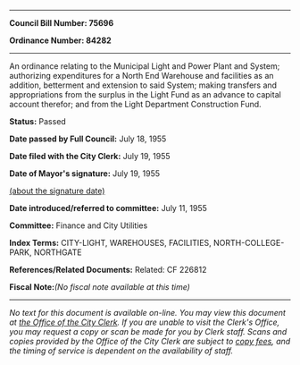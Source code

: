 

********

**Council Bill Number: 75696**
   
**Ordinance Number: 84282**
********

 An ordinance relating to the Municipal Light and Power Plant and System; authorizing expenditures for a North End Warehouse and facilities as an addition, betterment and extension to said System; making transfers and appropriations from the surplus in the Light Fund as an advance to capital account therefor; and from the Light Department Construction Fund.

**Status:** Passed
   
**Date passed by Full Council:** July 18, 1955
   
**Date filed with the City Clerk:** July 19, 1955
   
**Date of Mayor's signature:** July 19, 1955
   
[(about the signature date)](/~public/approvaldate.htm)
   
   
   
**Date introduced/referred to committee:** July 11, 1955
   
**Committee:** Finance and City Utilities
   
   
**Index Terms:** CITY-LIGHT, WAREHOUSES, FACILITIES, NORTH-COLLEGE-PARK, NORTHGATE

**References/Related Documents:** Related: CF 226812

**Fiscal Note:**_(No fiscal note available at this time)_
********

_No text for this document is available on-line. You may view this document at [the Office of the City Clerk](http://www.seattle.gov/leg/clerk/contactUs.htm). If you are unable to visit the Clerk's Office, you may request a copy or scan be made for you by Clerk staff. Scans and copies provided by the Office of the City Clerk are subject to [copy fees](http://clerk.seattle.gov/~public/clerkfees.htm), and the timing of service is dependent on the availability of staff._

